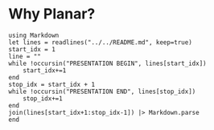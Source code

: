 <!--
category: "configuration"
difficulty: "beginner"
topics: [configuration]
last_updated: "2025-10-04"
-->

# Why Planar?

```@eval
using Markdown
let lines = readlines("../../README.md", keep=true)
start_idx = 1
line = ""
while !occursin("PRESENTATION BEGIN", lines[start_idx])
    start_idx+=1
end
stop_idx = start_idx + 1
while !occursin("PRESENTATION END", lines[stop_idx])
    stop_idx+=1
end
join(lines[start_idx+1:stop_idx-1]) |> Markdown.parse
end

```

